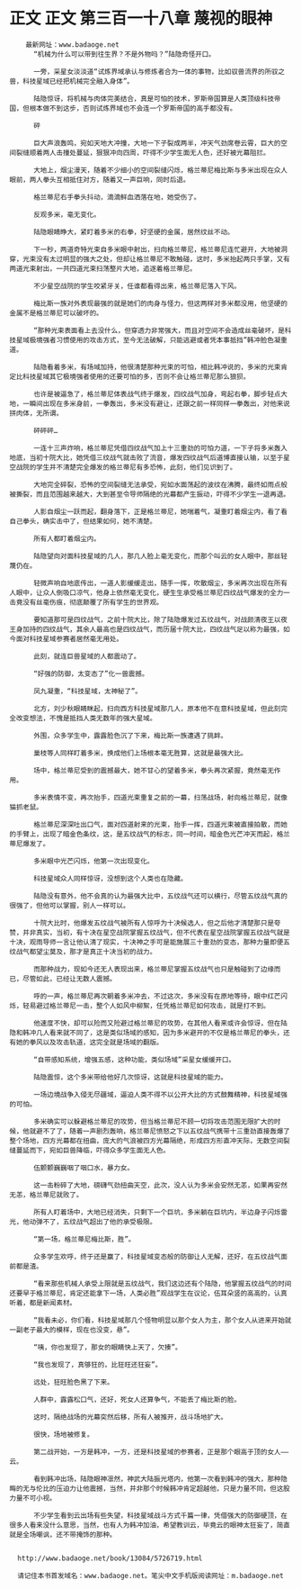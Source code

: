 # 正文 正文 第三百一十八章 蔑视的眼神
        最新网址：www.badaoge.net
          “机械为什么可以带到往生界？不是外物吗？”陆隐奇怪开口。
      
          一旁，采星女淡淡道“试炼界域承认与修炼者合为一体的事物，比如驭兽流界的所驭之兽，科技星域已经把机械完全融入身体”。
      
          陆隐惊讶，将机械与肉体完美结合，真是可怕的技术，罗斯帝国算是人类顶级科技帝国，但根本做不到这步，否则试炼界域也不会连一个罗斯帝国的高手都没有。
      
          砰
      
          巨大声浪轰鸣，宛如天地大冲撞，大地一下子裂成两半，冲天气劲席卷云霄，巨大的空间裂缝顺着两人击撞处蔓延，狠狠冲向四周，吓得不少学生面无人色，还好被光幕阻拦。
      
          大地上，烟尘漫天，随着不少细小的空间裂缝闪烁，格兰蒂尼梅比斯与多米出现在众人眼前，两人拳头互相抵住对方，随着又一声巨响，同时后退。
      
          格兰蒂尼右手拳头抖动，滴滴鲜血洒落在地，她受伤了。
      
          反观多米，毫无变化。
      
          陆隐眼睛睁大，紧盯着多米的右拳，好坚硬的金属，居然纹丝不动。
      
          下一秒，两道奇特光束自多米眼中射出，扫向格兰蒂尼，格兰蒂尼连忙避开，大地被洞穿，光束没有太过明显的强大之处，但却让格兰蒂尼不敢触碰，这时，多米抬起两只手掌，又有两道光束射出，一共四道光束扫荡整片大地，追逐着格兰蒂尼。
      
          不少星空战院的学生咬紧牙关，任谁都看得出来，格兰蒂尼落入下风。
      
          梅比斯一族对外表现最强的就是她们的肉身与怪力，但这两样对多米都没用，他坚硬的金属不是格兰蒂尼可以破坏的。
      
          “那种光束表面看上去没什么，但穿透力非常强大，而且对空间不会造成丝毫破坏，是科技星域极境强者习惯使用的攻击方式，至今无法破解，只能逃避或者凭本事抵挡”韩冲脸色凝重道。
      
          陆隐看着多米，有场域加持，他很清楚那种光束的可怕，相比韩冲说的，多米的光束肯定比科技星域其它极境强者使用的还要可怕的多，否则不会让格兰蒂尼那么狼狈。
      
          也许是被逼急了，格兰蒂尼体表战气终于爆发，四纹战气加身，弯起右拳，脚步轻点大地，一瞬间出现在多米身前，一拳轰出，多米没有避让，还跟之前一样同样一拳轰出，对他来说拼肉体，无所谓。
      
          砰砰砰…
      
          一连十三声炸响，格兰蒂尼凭借四纹战气加上十三重劲的可怕力道，一下子将多米轰入地底，当初十院大比，她凭借三纹战气就击败了流音，爆发四纹战气后道博直接认输，以至于星空战院的学生并不清楚完全爆发的格兰蒂尼有多恐怖，此刻，他们见识到了。
      
          大地完全碎裂，恐怖的空间裂缝无法承受，宛如水面荡起的波纹在沸腾，最终如雨点般被撕裂，而且范围越来越大，大到甚至令导师隔绝的光幕都产生振动，吓得不少学生一退再退。
      
          人影自烟尘一跃而起，翻身落下，正是格兰蒂尼，她喘着气，凝重盯着烟尘内，看了看自己拳头，确实击中了，但结果如何，她不清楚。
      
          所有人都盯着烟尘内。
      
          陆隐望向对面科技星域的几人，那几人脸上毫无变化，而那个叫云的女人眼中，那丝轻蔑仍在。
      
          轻微声响自地底传出，一道人影缓缓走出，随手一挥，吹散烟尘，多米再次出现在所有人眼中，让众人倒吸口凉气，他身上依然毫无变化，硬生生承受格兰蒂尼四纹战气爆发的全力一击竟没有丝毫伤痕，彻底颠覆了所有学生的世界观。
      
          要知道那可是四纹战气，之前十院大比，除了陆隐爆发过五纹战气，对战颜清夜王以夜王身加持的四纹战气，其余人最高也是四纹战气，而历届十院大比，四纹战气足以称为最强，如今面对科技星域参赛者居然毫无用处。
      
          此刻，就连巨兽星域的人都震动了。
      
          “好强的防御，太变态了”化一兽震撼。
      
          凤九凝重，“科技星域，太神秘了”。
      
          北方，刘少秋眼睛眯起，扫向西方科技星域那几人，原本他不在意科技星域，但此刻完全改变想法，不愧是抵挡人类无数年的强大星域。
      
          外围，众多学生中，露露脸色沉了下来，梅比斯一族遭遇了挑衅。
      
          巢枝等人同样盯着多米，换成他们上场根本毫无胜算，这就是最强大比。
      
          场中，格兰蒂尼受到的震撼最大，她不甘心的望着多米，拳头再次紧握，竟然毫无作用。
      
          多米表情不变，再次抬手，四道光束重复之前的一幕，扫荡战场，射向格兰蒂尼，就像猫抓老鼠。
      
          格兰蒂尼深深吐出口气，面对四道射来的光束，抬手一挥，四道光束被直接拍散，而她的手臂上，出现了暗金色条纹，这，是五纹战气的标志，同一时间，暗金色光芒冲天而起，格兰蒂尼爆发了。
      
          多米眼中光芒闪烁，他第一次出现变化。
      
          科技星域众人同样惊讶，没想到这个人类也在隐藏。
      
          陆隐没有意外，他不会真的认为最强大比中，五纹战气还可以横行，尽管五纹战气真的很强了，但他可以掌握，别人一样可以。
      
          十院大比时，他爆发五纹战气被所有人惊呼为十决候选人，但之后他才清楚那只是夸赞，并非真实，当初，有十决在星空战院掌握五纹战气，但不代表在星空战院掌握五纹战气就是十决，观雨导师一言让他认清了现实，十决神之手可是能施展三十重劲的变态，那种力量即便五纹战气都望尘莫及，那才是真正十决当初的战力。
      
          而那种战力，现如今还无人表现出来，格兰蒂尼掌握五纹战气也只是触碰到了边缘而已，尽管如此，已经让无数人震撼。
      
          呼的一声，格兰蒂尼再次朝着多米冲去，不过这次，多米没有在原地等待，眼中红芒闪烁，轻易避过格兰蒂尼一击，整个人如风中柳絮，任凭格兰蒂尼如何攻击，就是打不到。
      
          他速度不快，却可以险而又险避过格兰蒂尼的攻势，在其他人看来或许会惊讶，但在陆隐和韩冲几人看来就不同了，这是类似场域的感知，因为多米避开的不仅是格兰蒂尼的拳头，还有她的拳风以及攻击轨道，这完全就是场域的翻版。
      
          “自带感知系统，增强五感，这种功能，类似场域”采星女缓缓开口。
      
          陆隐震惊，这个多米带给他好几次惊讶，这就是科技星域的能力。
      
          一场边境战争入侵无尽疆域，逼迫人类不得不以公开大比的方式鼓舞精神，科技星域强的可怕。
      
          多米确实可以躲避格兰蒂尼的攻势，但当格兰蒂尼不顾一切将攻击范围无限扩大的时候，他就避不了了，随着一声剧烈轰响，格兰蒂尼愤怒之下以五纹战气携带十三重劲直接轰爆了整个场地，四方光幕都在扭曲，庞大的气浪被四方光幕隔绝，形成四方形直冲天际，无数空间裂缝蔓延而下，宛如巨兽降临，吓得众多学生面无人色。
      
          伍颤颤巍巍咽了咽口水，暴力女。
      
          这一击粉碎了大地，磅礴气劲扭曲天空，此次，没人认为多米会安然无恙，如果再安然无恙，格兰蒂尼就败了。
      
          所有人盯着场中，大地已经消失，只剩下一个巨坑，多米躺在巨坑内，半边身子闪烁雷光，他动弹不了，五纹战气超出了他的承受极限。
      
          “第一场，格兰蒂尼梅比斯，胜”。
      
          众多学生欢呼，终于还是赢了，科技星域变态般的防御让人无解，还好，在五纹战气面前都是渣。
      
          “看来那些机械人承受上限就是五纹战气，我们这边还有个陆隐，他掌握五纹战气的时间还要早于格兰蒂尼，肯定还能拿下一场，人类必胜”观战学生在议论，伍耳朵竖的高高的，认真听着，都是新闻素材。
      
          “我看未必，你们看，科技星域那几个怪物明显以那个女人为主，那个女人从进来开始就一副老子最大的模样，现在也没变，悬”。
      
          “咦，你也发现了，那女的眼睛快上天了，欠揍”。
      
          “我也发现了，真够狂的，比狂旺还狂妄”。
      
          远处，狂旺脸色黑了下来。
      
          人群中，露露松口气，还好，死女人还算争气，不能丢了梅比斯的脸。
      
          这时，隔绝战场的光幕突然后移，所有人被推开，战斗场地扩大。
      
          很快，场地被修复。
      
          第二战开始，一方是韩冲，一方，还是科技星域的参赛者，正是那个眼高于顶的女人——云。
      
          看到韩冲出场，陆隐眼神凛然，神武大陆振光塔内，他第一次看到韩冲的强大，那种隐晦的无与伦比的压迫力让他震撼，当然，并非那个时候韩冲肯定超越他，只是力量不同，但这股力量不可小视。
      
          不少学生看到云出场有些失望，科技星域战斗方式千篇一律，凭借强大的防御硬顶，在很多人看来没什么意思，当然，也有人为韩冲加油，希望教训云，毕竟云的眼神太狂妄了，简直就是全场嘲讽，还不带掩饰的那种。
      
      
      http://www.badaoge.net/book/13084/5726719.html
      
      请记住本书首发域名：www.badaoge.net。笔尖中文手机版阅读网址：m.badaoge.net